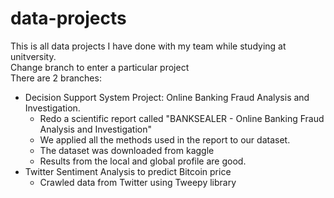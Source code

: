 # data-projects
This is all data projects I have done with my team while studying at unitversity. <br>
Change branch to enter a particular project <br>
There are 2 branches: <br>
- Decision Support System Project: Online Banking Fraud Analysis and Investigation. <br>
  - Redo a scientific report called "BANKSEALER - Online Banking Fraud Analysis and Investigation"
  - We applied all the methods used in the report to our dataset. 
  - The dataset was downloaded from kaggle
  - Results from the local and global profile are good. 
 - Twitter Sentiment Analysis to predict Bitcoin price <br> 
    - Crawled data from Twitter using Tweepy library
    
